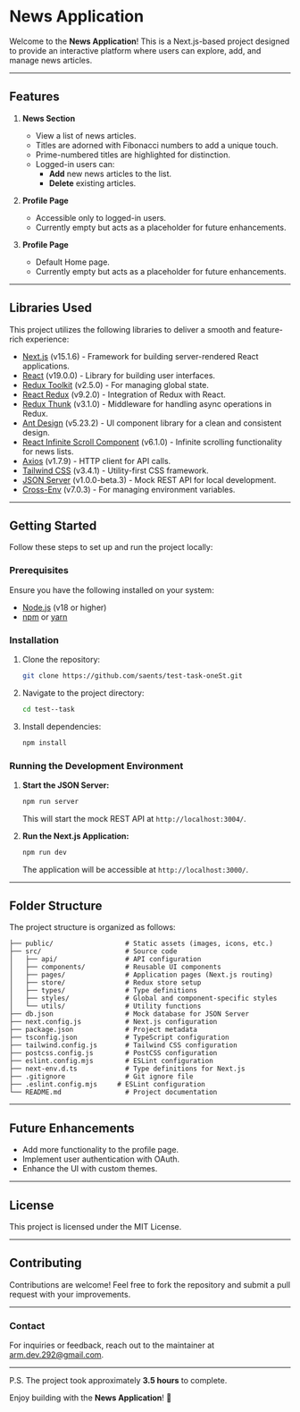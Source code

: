 # News Application

Welcome to the **News Application**! This is a Next.js-based project designed to provide an interactive platform where users can explore, add, and manage news articles.

---

## Features

1. **News Section**
   - View a list of news articles.
   - Titles are adorned with Fibonacci numbers to add a unique touch.
   - Prime-numbered titles are highlighted for distinction.
   - Logged-in users can:
      - **Add** new news articles to the list.
      - **Delete** existing articles.

2. **Profile Page**
   - Accessible only to logged-in users.
   - Currently empty but acts as a placeholder for future enhancements.

3. **Profile Page**
   - Default Home page.
   - Currently empty but acts as a placeholder for future enhancements.

---

## Libraries Used

This project utilizes the following libraries to deliver a smooth and feature-rich experience:

- [Next.js](https://nextjs.org/) (v15.1.6) - Framework for building server-rendered React applications.
- [React](https://reactjs.org/) (v19.0.0) - Library for building user interfaces.
- [Redux Toolkit](https://redux-toolkit.js.org/) (v2.5.0) - For managing global state.
- [React Redux](https://react-redux.js.org/) (v9.2.0) - Integration of Redux with React.
- [Redux Thunk](https://github.com/reduxjs/redux-thunk) (v3.1.0) - Middleware for handling async operations in Redux.
- [Ant Design](https://ant.design/) (v5.23.2) - UI component library for a clean and consistent design.
- [React Infinite Scroll Component](https://github.com/ankeetmaini/react-infinite-scroll-component) (v6.1.0) - Infinite scrolling functionality for news lists.
- [Axios](https://axios-http.com/) (v1.7.9) - HTTP client for API calls.
- [Tailwind CSS](https://tailwindcss.com/) (v3.4.1) - Utility-first CSS framework.
- [JSON Server](https://github.com/typicode/json-server) (v1.0.0-beta.3) - Mock REST API for local development.
- [Cross-Env](https://github.com/kentcdodds/cross-env) (v7.0.3) - For managing environment variables.

---

## Getting Started

Follow these steps to set up and run the project locally:

### Prerequisites
Ensure you have the following installed on your system:
- [Node.js](https://nodejs.org/) (v18 or higher)
- [npm](https://www.npmjs.com/) or [yarn](https://yarnpkg.com/)

### Installation

1. Clone the repository:
   ```bash
   git clone https://github.com/saents/test-task-oneSt.git
   ```

2. Navigate to the project directory:
   ```bash
   cd test--task
   ```

3. Install dependencies:
   ```bash
   npm install
   ```

### Running the Development Environment

1. **Start the JSON Server:**
   ```bash
   npm run server
   ```
   This will start the mock REST API at `http://localhost:3004/`.

2. **Run the Next.js Application:**
   ```bash
   npm run dev
   ```
   The application will be accessible at `http://localhost:3000/`.

---

## Folder Structure

The project structure is organized as follows:

```
├── public/                  # Static assets (images, icons, etc.)
├── src/                     # Source code
│   ├── api/                 # API configuration
│   ├── components/          # Reusable UI components
│   ├── pages/               # Application pages (Next.js routing)
│   ├── store/               # Redux store setup
│   ├── types/               # Type definitions
│   ├── styles/              # Global and component-specific styles
│   └── utils/               # Utility functions
├── db.json                  # Mock database for JSON Server
├── next.config.js           # Next.js configuration
├── package.json             # Project metadata
├── tsconfig.json            # TypeScript configuration
├── tailwind.config.js       # Tailwind CSS configuration
├── postcss.config.js        # PostCSS configuration
├── eslint.config.mjs        # ESLint configuration
├── next-env.d.ts            # Type definitions for Next.js
├── .gitignore               # Git ignore file
├── .eslint.config.mjs     # ESLint configuration
└── README.md                # Project documentation
```

---

## Future Enhancements

- Add more functionality to the profile page.
- Implement user authentication with OAuth.
- Enhance the UI with custom themes.

---

## License

This project is licensed under the MIT License.

---

## Contributing

Contributions are welcome! Feel free to fork the repository and submit a pull request with your improvements.

---

### Contact

For inquiries or feedback, reach out to the maintainer at [arm.dev.292@gmail.com](mailto:arm.dev.292@gmail.com).

---

P.S. The project took approximately **3.5 hours** to complete.

Enjoy building with the **News Application**! 🎉
